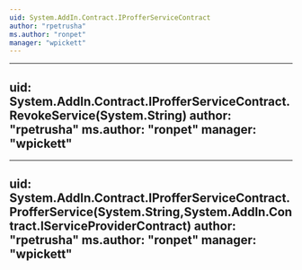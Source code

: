 ```yaml
---
uid: System.AddIn.Contract.IProfferServiceContract
author: "rpetrusha"
ms.author: "ronpet"
manager: "wpickett"
---
```


---
uid: System.AddIn.Contract.IProfferServiceContract.RevokeService(System.String)
author: "rpetrusha"
ms.author: "ronpet"
manager: "wpickett"
---

---
uid: System.AddIn.Contract.IProfferServiceContract.ProfferService(System.String,System.AddIn.Contract.IServiceProviderContract)
author: "rpetrusha"
ms.author: "ronpet"
manager: "wpickett"
---
